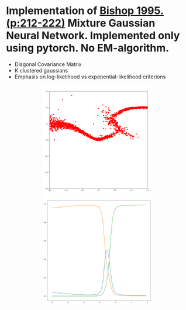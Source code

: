 # Implementation of [Bishop 1995. (p:212-222)](https://dl.acm.org/doi/10.5555/525960) Mixture Gaussian Neural Network. Implemented only using pytorch. No EM-algorithm. 
- Diagonal Covariance Matrix
- K clustered gaussians
- Emphasis on log-likelihood vs exponential-likelihood criterions

<p align="center">
<img src="https://github.com/SB-27182/First_GaussianMixture/blob/master/imgs/mixtureGauss_1.png" width=300 height=300 />
  &nbsp
  <img src="https://github.com/SB-27182/First_GaussianMixture/blob/master/imgs/mixtureKernelProbabilites.png" width=300 height=300 />
</p>





